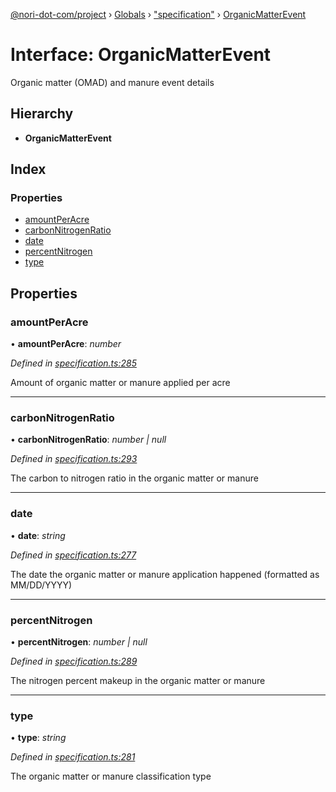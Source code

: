 [@nori-dot-com/project](../README.md) › [Globals](../globals.md) › ["specification"](../modules/_specification_.md) › [OrganicMatterEvent](_specification_.organicmatterevent.md)

# Interface: OrganicMatterEvent

Organic matter (OMAD) and manure event details

## Hierarchy

* **OrganicMatterEvent**

## Index

### Properties

* [amountPerAcre](_specification_.organicmatterevent.md#amountperacre)
* [carbonNitrogenRatio](_specification_.organicmatterevent.md#carbonnitrogenratio)
* [date](_specification_.organicmatterevent.md#date)
* [percentNitrogen](_specification_.organicmatterevent.md#percentnitrogen)
* [type](_specification_.organicmatterevent.md#type)

## Properties

###  amountPerAcre

• **amountPerAcre**: *number*

*Defined in [specification.ts:285](https://github.com/nori-dot-eco/nori-dot-com/blob/feda5f8/packages/project/src/specification.ts#L285)*

Amount of organic matter or manure applied per acre

___

###  carbonNitrogenRatio

• **carbonNitrogenRatio**: *number | null*

*Defined in [specification.ts:293](https://github.com/nori-dot-eco/nori-dot-com/blob/feda5f8/packages/project/src/specification.ts#L293)*

The carbon to nitrogen ratio in the organic matter or manure

___

###  date

• **date**: *string*

*Defined in [specification.ts:277](https://github.com/nori-dot-eco/nori-dot-com/blob/feda5f8/packages/project/src/specification.ts#L277)*

The date the organic matter or manure application happened (formatted as MM/DD/YYYY)

___

###  percentNitrogen

• **percentNitrogen**: *number | null*

*Defined in [specification.ts:289](https://github.com/nori-dot-eco/nori-dot-com/blob/feda5f8/packages/project/src/specification.ts#L289)*

The nitrogen percent makeup in the organic matter or manure

___

###  type

• **type**: *string*

*Defined in [specification.ts:281](https://github.com/nori-dot-eco/nori-dot-com/blob/feda5f8/packages/project/src/specification.ts#L281)*

The organic matter or manure classification type

